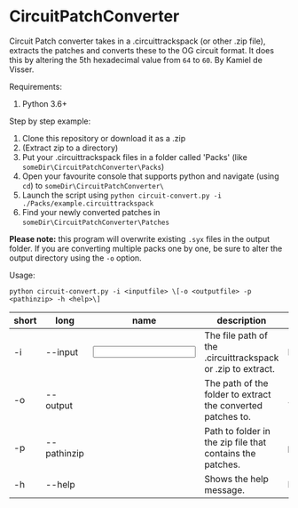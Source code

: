 # CircuitPatchConverter
Circuit Patch converter takes in a .circuittrackspack (or other .zip file), 
extracts the patches and converts these to the OG circuit format.
It does this by altering the 5th hexadecimal value from `64` to `60`.
By Kamiel de Visser.

Requirements: 
1. Python 3.6+

Step by step example:
1. Clone this repository or download it as a .zip
2. (Extract zip to a directory)
3. Put your .circuittrackspack files in a folder called 'Packs' (like `someDir\CircuitPatchConverter\Packs`)
4. Open your favourite console that supports python and navigate (using `cd`) to `someDir\CircuitPatchConverter\` 
4. Launch the script using `python circuit-convert.py -i ./Packs/example.circuittrackspack` 
5. Find your newly converted patches in `someDir\CircuitPatchConverter\Patches`

**Please note:** this program will overwrite existing `.syx` files in the output folder. If you are converting multiple packs one by one, be sure to alter the output directory using the `-o` option.

Usage:

`python circuit-convert.py -i <inputfile> \[-o <outputfile> -p <pathinzip> -h <help>\]`

| short | long        | name               | description                                                 | default    |
|-------|-------------|--------------------|-------------------------------------------------------------|------------|
| -i    | --input     | <input file>       | The file path of the .circuittrackspack or .zip to extract. | N/A        |
| -o    | --output    | <output file>      | The path of the folder to extract the converted patches to. | ./Patches/ |
| -p    | --pathinzip | <path in zip file> | Path to folder in the zip file that contains the patches.   | patches/   |
| -h    | --help      | <help>             | Shows the help message.                                     | N/A        |